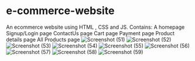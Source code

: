 # e-commerce-website
An ecommerce website using HTML , CSS and JS.
Contains:
A homepage
Signup/Login page
ContactUs page
Cart page
Payment page
Product details page
All Products page
![Screenshot (51)](https://user-images.githubusercontent.com/48983461/152019769-3398a45c-a19a-4801-ac15-edadebe24cc0.png)
![Screenshot (52)](https://user-images.githubusercontent.com/48983461/152019738-4d0ccf1e-9d26-4507-bce0-22f7e0261890.png)
![Screenshot (53)](https://user-images.githubusercontent.com/48983461/152019745-48ae98ff-bb15-4197-b78f-3c5d647d2f09.png)
![Screenshot (54)](https://user-images.githubusercontent.com/48983461/152019747-393ff867-6a8b-4fc7-a2a1-63f25290eee0.png)
![Screenshot (55)](https://user-images.githubusercontent.com/48983461/152019750-6eedf450-ad36-4c78-890a-46485399ba58.png)
![Screenshot (56)](https://user-images.githubusercontent.com/48983461/152019756-4a9d2947-4076-4af2-9a24-afd6f482231a.png)
![Screenshot (57)](https://user-images.githubusercontent.com/48983461/152019759-53b78564-7ceb-4de1-8226-cdf47ce6e9ea.png)
![Screenshot (58)](https://user-images.githubusercontent.com/48983461/152019762-5bda8c53-c183-4ab8-9bbe-95415c1f5282.png)
![Screenshot (59)](https://user-images.githubusercontent.com/48983461/152019765-ad2e8467-0aaf-41b1-b427-f930571963d7.png)
